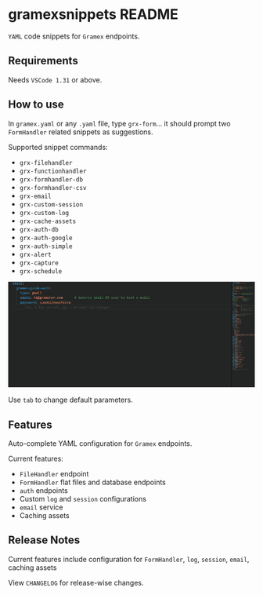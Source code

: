 # gramexsnippets README

`YAML` code snippets for `Gramex` endpoints.

## Requirements

Needs `VSCode 1.31` or above.

## How to use

In `gramex.yaml` or any `.yaml` file, type `grx-form`... it should prompt two `FormHandler` related snippets as suggestions.

Supported snippet commands:

- `grx-filehandler`
- `grx-functionhandler`
- `grx-formhandler-db`
- `grx-formhandler-csv`
- `grx-email`
- `grx-custom-session`
- `grx-custom-log`
- `grx-cache-assets`
- `grx-auth-db`
- `grx-auth-google`
- `grx-auth-simple`
- `grx-alert`
- `grx-capture`
- `grx-schedule`

![how gramex snippet works](images/gramex-snippets.gif)

Use `tab` to change default parameters.

## Features

Auto-complete YAML configuration for `Gramex` endpoints.

Current features:

- `FileHandler` endpoint
- `FormHandler` flat files and database endpoints
- `auth` endpoints
- Custom `log` and `session` configurations
- `email` service
- Caching assets

## Release Notes

Current features include configuration for `FormHandler`, `log`, `session`, `email`, caching assets

View `CHANGELOG` for release-wise changes.
